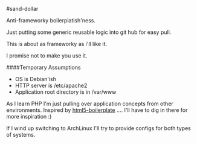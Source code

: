 #sand-dollar

Anti-frameworky boilerplatish'ness.

Just putting some generic reusable logic into git hub for easy pull.

This is about as frameworky as i'll like it.

I promise not to make you use it.

####Temporary Assumptions
* OS is Debian'ish
* HTTP server is /etc/apache2
* Application root directory is in /var/www

As I learn PHP I'm just pulling over application concepts from other environments. Inspired by [html5-boilerplate](http://github.com/paulirish/html5-boilerplate) .... I'll have to dig in there for more inspiration :)

If I wind up switching to ArchLinux I'll try to provide configs for both 
types of systems.

